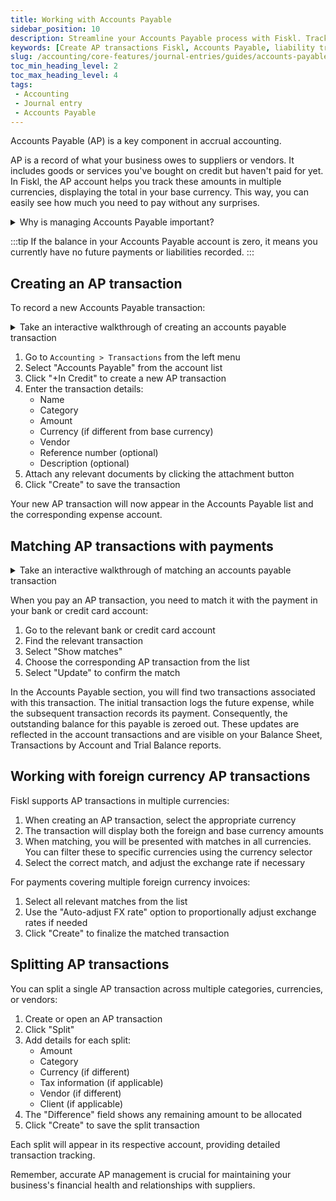 ```yaml
---
title: Working with Accounts Payable
sidebar_position: 10
description: Streamline your Accounts Payable process with Fiskl. Track liabilities, manage cash flow, and optimize payment schedules effortlessly.
keywords: [Create AP transactions Fiskl, Accounts Payable, liability tracking, financial management]
slug: /accounting/core-features/journal-entries/guides/accounts-payable-transactions
toc_min_heading_level: 2
toc_max_heading_level: 4
tags:
 - Accounting
 - Journal entry
 - Accounts Payable
---
```


Accounts Payable (AP) is a key component in accrual accounting.

AP is a record of what your business owes to suppliers or vendors. It includes goods or services you've bought on credit but haven't paid for yet. In Fiskl, the AP account helps you track these amounts in multiple currencies, displaying the total in your base currency. This way, you can easily see how much you need to pay without any surprises.

<details>
<summary>Why is managing Accounts Payable important?</summary>

Proper AP management helps you:
- Track your short-term obligations
- Accurately report your financial position
</details>

:::tip
If the balance in your Accounts Payable account is zero, it means you currently have no future payments or liabilities recorded.
:::


## Creating an AP transaction

To record a new Accounts Payable transaction:

<details>
<summary>Take an interactive walkthrough of creating an accounts payable transaction</summary>

<div style={{ position: 'relative', paddingBottom: '56.25%', height: 0, width: '100%' }}>
<iframe
style={{ position: 'absolute', top: 0, left: 0, width: '100%', height: '100%', border: 0 }}
src="https://demo.fiskl.com/e/clzpv1b2y001fk20czt0zm7eq/tour"
allowFullScreen
webkitallowfullscreen="true"
mozallowfullscreen="true"
allowtransparency="true"
></iframe>
</div>
</details>

1. Go to `Accounting > Transactions` from the left menu
1. Select "Accounts Payable" from the account list
1. Click "+In Credit" to create a new AP transaction
1. Enter the transaction details:
   - Name
   - Category
   - Amount
   - Currency (if different from base currency)
   - Vendor
   - Reference number (optional)
   - Description (optional)
1. Attach any relevant documents by clicking the attachment button
1. Click "Create" to save the transaction

Your new AP transaction will now appear in the Accounts Payable list and the corresponding expense account.

## Matching AP transactions with payments

<details>
<summary>Take an interactive walkthrough of matching an accounts payable transaction</summary>

<div style={{ position: 'relative', paddingBottom: '56.25%', height: 0, width: '100%' }}>
<iframe
style={{ position: 'absolute', top: 0, left: 0, width: '100%', height: '100%', border: 0 }}
src="https://demo.fiskl.com/e/clzqu40870001mr0cwgr8jqhe/tour"
allowFullScreen
webkitallowfullscreen="true"
mozallowfullscreen="true"
allowtransparency="true"
></iframe>
</div>
</details>

When you pay an AP transaction, you need to match it with the payment in your bank or credit card account:

1. Go to the relevant bank or credit card account
1. Find the relevant transaction
1. Select "Show matches"
1. Choose the corresponding AP transaction from the list
1. Select "Update" to confirm the match

In the Accounts Payable section, you will find two transactions associated with this transaction. The initial transaction logs the future expense, while the subsequent transaction records its payment. Consequently, the outstanding balance for this payable is zeroed out. These updates are reflected in the account transactions and are visible on your Balance Sheet, Transactions by Account and Trial Balance reports.

## Working with foreign currency AP transactions

Fiskl supports AP transactions in multiple currencies:

1. When creating an AP transaction, select the appropriate currency
1. The transaction will display both the foreign and base currency amounts
1. When matching, you will be presented with matches in all currencies. You can filter these to specific currencies using the currency selector
1. Select the correct match, and adjust the exchange rate if necessary

For payments covering multiple foreign currency invoices:

1. Select all relevant matches from the list
1. Use the "Auto-adjust FX rate" option to proportionally adjust exchange rates if needed
1. Click "Create" to finalize the matched transaction

## Splitting AP transactions

You can split a single AP transaction across multiple categories, currencies, or vendors:

1. Create or open an AP transaction
1. Click "Split"
1. Add details for each split:
   - Amount
   - Category
   - Currency (if different)
   - Tax information (if applicable)
   - Vendor (if different)
   - Client (if applicable)
1. The "Difference" field shows any remaining amount to be allocated
1. Click "Create" to save the split transaction

Each split will appear in its respective account, providing detailed transaction tracking.

Remember, accurate AP management is crucial for maintaining your business's financial health and relationships with suppliers.
